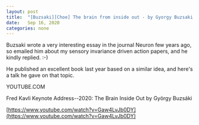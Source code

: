 ```yaml
---
layout: post
title:  "[Buzsaki][Choe] The brain from inside out - by Gyorgy Buzsaki!"
date:   Sep 16, 2020
categories: none
---
```




Buzsaki wrote a very interesting essay in the journal Neuron few years ago, so emailed him about my sensory invariance driven action papers, and he kindly replied. :-) 

He published an excellent book last year based on a similar idea, and here's a talk he gave on that topic. 


 






YOUTUBE.COM




Fred Kavli Keynote Address--2020: The Brain Inside Out by György Buzsáki



[https://www.youtube.com/watch?v=Gaw4LvJb0DY](https://www.youtube.com/watch?v=Gaw4LvJb0DY)



 

